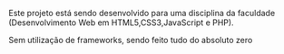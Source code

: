 Este projeto está sendo desenvolvido para uma disciplina da faculdade (Desenvolvimento Web em HTML5,CSS3,JavaScript e PHP).

Sem utilização de frameworks, sendo feito tudo do absoluto zero
